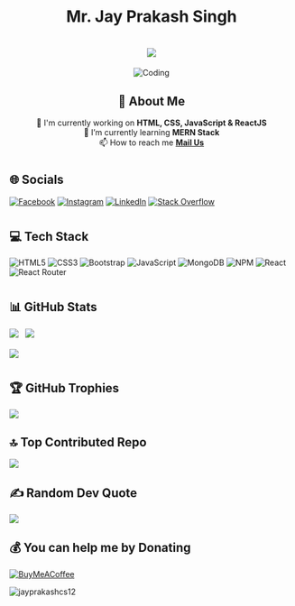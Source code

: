 # <h1 align="center"> Mr. Jay Prakash Singh </h1>
<h1 align="center"><img src="https://readme-typing-svg.herokuapp.com/?font=Righteous&size=30&center=true&vCenter=true&duration=3000&lines=(Front-End+Developer);(ReactJS+Developer);(UI+Developer)" /></h1>
<div align="center">
    <img src="https://devtechnosys.com/insights/wp-content/uploads/2021/07/full-stack-development.gif" alt="Coding" />
    <h2> 💫 About Me </h2>
    <p> 🔭 I'm currently working on <b>HTML, CSS, JavaScript & ReactJS</b> <br/> 🌱 I’m currently learning <b>MERN Stack</b> <br/> 📫 How to reach me <b><a href="mailto: jayprakash199221@gmail.com"> Mail Us </a></b></p> 
</div>

# <h2>🌐 Socials </h2>
[![Facebook](https://img.shields.io/badge/Facebook-%231877F2.svg?logo=Facebook&logoColor=white)](https://facebook.com/jayprakash199221) 
[![Instagram](https://img.shields.io/badge/Instagram-%23E4405F.svg?logo=Instagram&logoColor=white)](https://instagram.com/jayprakashsingh10031) 
[![LinkedIn](https://img.shields.io/badge/LinkedIn-%230077B5.svg?logo=linkedin&logoColor=white)](https://linkedin.com/in/jay-prakash-singh-028957128/) 
[![Stack Overflow](https://img.shields.io/badge/-Stackoverflow-FE7A16?logo=stack-overflow&logoColor=white)](https://stackoverflow.com/users/18405681/jay-prakash-singh) 

# <h2>💻 Tech Stack </h2>
![HTML5](https://img.shields.io/badge/html5-%23E34F26.svg?style=for-the-badge&logo=html5&logoColor=white)
![CSS3](https://img.shields.io/badge/css3-%231572B6.svg?style=for-the-badge&logo=css3&logoColor=white) 
![Bootstrap](https://img.shields.io/badge/bootstrap-%238511FA.svg?style=for-the-badge&logo=bootstrap&logoColor=white)
![JavaScript](https://img.shields.io/badge/javascript-%23323330.svg?style=for-the-badge&logo=javascript&logoColor=%23F7DF1E) 
![MongoDB](https://img.shields.io/badge/MongoDB-%234ea94b.svg?style=for-the-badge&logo=mongodb&logoColor=white) 
![NPM](https://img.shields.io/badge/NPM-%23CB3837.svg?style=for-the-badge&logo=npm&logoColor=white) 
![React](https://img.shields.io/badge/react-%2320232a.svg?style=for-the-badge&logo=react&logoColor=%2361DAFB) 
![React Router](https://img.shields.io/badge/React_Router-CA4245?style=for-the-badge&logo=react-router&logoColor=white) 

# <h2>📊 GitHub Stats </h2>
![](https://github-readme-stats.vercel.app/api?username=jayprakashcs12&theme=dark&hide_border=false&include_all_commits=true&count_private=true)&nbsp;&nbsp;
![](https://github-readme-stats.vercel.app/api/top-langs/?username=jayprakashcs12&theme=dark&hide_border=false&include_all_commits=true&count_private=true&layout=compact) <br/><br/>
![](https://github-readme-streak-stats.herokuapp.com/?user=jayprakashcs12&theme=dark&hide_border=false) 


# <h2> 🏆 GitHub Trophies </h2>
![](https://github-profile-trophy.vercel.app/?username=jayprakashcs12&theme=discord&no-frame=false&no-bg=true&margin-w=4)

### <h2> 🔝 Top Contributed Repo </h2>
![](https://github-contributor-stats.vercel.app/api?username=jayprakashcs12&limit=5&theme=dark&combine_all_yearly_contributions=true)

### <h2> ✍️ Random Dev Quote </h2>
![](https://quotes-github-readme.vercel.app/api?type=horizontal&theme=dark)

## <h2> 💰 You can help me by Donating </h2>
[![BuyMeACoffee](https://img.shields.io/badge/Buy%20Me%20a%20Coffee-ffdd00?style=for-the-badge&logo=buy-me-a-coffee&logoColor=black)](https://www.buymeacoffee.com/jay_prakash_1992) 

<p> <img src="https://komarev.com/ghpvc/?username=jayprakashcs12&label=Profile%20views&color=0e75b6&style=flat" alt="jayprakashcs12" /> </p>
<!-- Proudly created with GPRM ( https://gprm.itsvg.in ) -->
